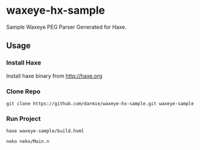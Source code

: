 # waxeye-hx-sample
Sample Waxeye PEG Parser Generated for Haxe.

## Usage

### Install Haxe
Install haxe binary from http://haxe.org

### Clone Repo
`git clone https://github.com/darmie/waxeye-hx-sample.git waxeye-sample`

### Run Project
`haxe waxeye-sample/build.hxml`

`neko neko/Main.n`
